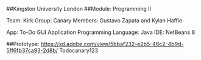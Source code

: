 ##Kingston University London
##Module: Programming II

Team: Kirk
Group: Canary
Members: Gustavo Zapata and Kylan Haffie

App: To-Do GUI Application
Programming Language: Java
IDE: NetBeans 8


##Prototype:
https://xd.adobe.com/view/5bbaf232-e2b5-46c2-4b9d-5ff6fb37ca93-2d8b/
Todocanary123
